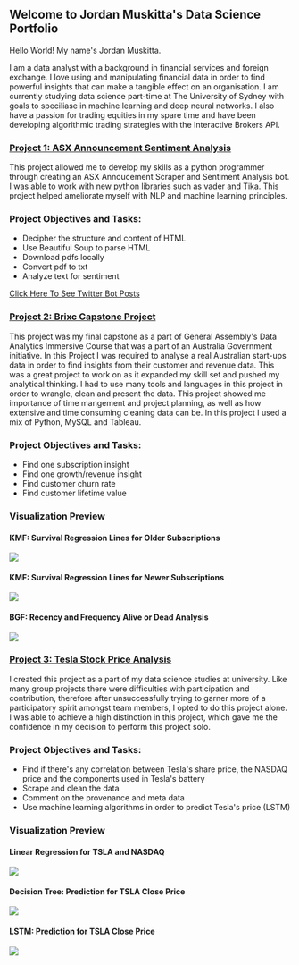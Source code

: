 ## Welcome to Jordan Muskitta's Data Science Portfolio

Hello World! My name's Jordan Muskitta. 

I am a data analyst with a background in financial services and foreign exchange. I love using and manipulating financial data in order to find powerful insights that can make a tangible effect on an organisation. I am currently studying data science part-time at The University of Sydney with goals to speciliase in machine learning and deep neural networks. I also have a passion for trading equities in my spare time and have been developing algorithmic trading strategies with the Interactive Brokers API. 

### [Project 1: ASX Announcement Sentiment Analysis](https://jordanmuskitta.github.io/ASX_Scraper_/)

This project allowed me to develop my skills as a python programmer through creating an ASX Annoucement Scraper and Sentiment Analysis bot. I was able to work with new python libraries such as vader and Tika. This project helped ameliorate myself with NLP and machine learning principles.

### Project Objectives and Tasks: 

- Decipher the structure and content of HTML
- Use Beautiful Soup to parse HTML
- Download pdfs locally
- Convert pdf to txt
- Analyze text for sentiment

[Click Here To See Twitter Bot Posts](https://twitter.com/AsxAry)

### [Project 2: Brixc Capstone Project](https://github.com/jordanmuskitta/Brixc-Capstone/blob/main/Capstone%20Project%20(FINAL)/Capstone%20Project%20(FINAL)/capstone_final2.ipynb)

This project was my final capstone as a part of General Assembly's Data Analytics Immersive Course that was a part of an Australia Government initiative. In this Project I was required to analyse a real Australian start-ups data in order to find insights from their customer and revenue data. This was a great project to work on as it expanded my skill set and pushed my analytical thinking. I had to use many tools and languages in this project in order to wrangle, clean and present the data. This project showed me importance of time mangement and project planning, as well as how extensive and time consuming cleaning data can be. In this project I used a mix of Python, MySQL and Tableau.

### Project Objectives and Tasks:

- Find one subscription insight
- Find one growth/revenue insight
- Find customer churn rate
- Find customer lifetime value 

### Visualization Preview

#### KMF: Survival Regression Lines for Older Subscriptions

![](/main/images/kmf72.JPG)

#### KMF: Survival Regression Lines for Newer Subscriptions

![](/main/images/kmf151617.JPG)

#### BGF: Recency and Frequency Alive or Dead Analysis

![](/jordanmuskitta/Portfolio/blob/main/images/bgf1.JPG)



### [Project 3: Tesla Stock Price Analysis](https://github.com/jordanmuskitta/Tesla-Analysis)

I created this project as a part of my data science studies at university. Like many group projects there were difficulties with participation and contribution, therefore after unsuccessfully trying to garner more of a participatory spirit amongst team members, I opted to do this project alone. I was able to achieve a high distinction in this project, which gave me the confidence in my decision to perform this project solo. 

### Project Objectives and Tasks:

- Find if there's any correlation between Tesla's share price, the NASDAQ price and the components used in Tesla's battery
- Scrape and clean the data
- Comment on the provenance and meta data
- Use machine learning algorithms in order to predict Tesla's price (LSTM) 

### Visualization Preview

#### Linear Regression for TSLA and NASDAQ
![](/main/images/linear_regression_tsla_nasdaq.png)

#### Decision Tree: Prediction for TSLA Close Price

![](/main/images/tsla_price_decision.png)


#### LSTM: Prediction for TSLA Close Price
![](/main/images/lstm_prediction.png)





